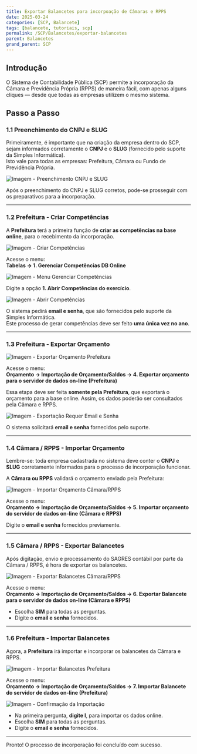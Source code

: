 ```yaml
---
title: Exportar Balancetes para incorpoação de Câmaras e RPPS
date: 2025-03-24
categories: [SCP, Balancete]
tags: [balancete, tutoriais, scp]
permalink: /SCP/Balancetes/exportar-balancetes
parent: Balancetes
grand_parent: SCP
---
```


## Introdução

O Sistema de Contabilidade Pública (SCP) permite a incorporação da Câmara e Previdência Própria (RPPS) de maneira fácil, com apenas alguns cliques — desde que todas as empresas utilizem o mesmo sistema.

## Passo a Passo

### 1.1 Preenchimento do CNPJ e SLUG

Primeiramente, é importante que na criação da empresa dentro do SCP, sejam informados corretamente o **CNPJ** e o **SLUG** (fornecido pelo suporte da Simples Informática).  
Isto vale para todas as empresas: Prefeitura, Câmara ou Fundo de Previdência Própria.

![Imagem - Preenchimento CNPJ e SLUG](/assets/img/scp/balancetes/export-balancete10.png)

Após o preenchimento do CNPJ e SLUG corretos, pode-se prosseguir com os preparativos para a incorporação.

---

### 1.2 Prefeitura - Criar Competências

A **Prefeitura** terá a primeira função de **criar as competências na base online**, para o recebimento da incorporação.

![Imagem - Criar Competências](/assets/img/scp/balancetes/export-balancete2.png)

Acesse o menu:  
**Tabelas → 1. Gerenciar Competências DB Online**

![Imagem - Menu Gerenciar Competências](/assets/img/scp/balancetes/export-balancete3.png)

Digite a opção **1. Abrir Competências do exercício**.

![Imagem - Abrir Competências](/assets/img/scp/balancetes/export-balancete4.png)

O sistema pedirá **email e senha**, que são fornecidos pelo suporte da Simples Informática.  
Este processo de gerar competências deve ser feito **uma única vez no ano**.

---

### 1.3 Prefeitura - Exportar Orçamento

![Imagem - Exportar Orçamento Prefeitura](/assets/img/scp/balancetes/export-balancete5.png)

Acesse o menu:  
**Orçamento → Importação de Orçamento/Saldos → 4. Exportar orçamento para o servidor de dados on-line (Prefeitura)**

Essa etapa deve ser feita **somente pela Prefeitura**, que exportará o orçamento para a base online. Assim, os dados poderão ser consultados pela Câmara e RPPS.

![Imagem - Exportação Requer Email e Senha](/assets/img/scp/balancetes/export-balancete6.png)

O sistema solicitará **email e senha** fornecidos pelo suporte.

---

### 1.4 Câmara / RPPS - Importar Orçamento

Lembre-se: toda empresa cadastrada no sistema deve conter o **CNPJ** e **SLUG** corretamente informados para o processo de incorporação funcionar.

A **Câmara ou RPPS** validará o orçamento enviado pela Prefeitura:

![Imagem - Importar Orçamento Câmara/RPPS](/assets/img/scp/balancetes/export-balancete7.png)

Acesse o menu:  
**Orçamento → Importação de Orçamento/Saldos → 5. Importar orçamento do servidor de dados on-line (Câmara e RPPS)**

Digite o **email e senha** fornecidos previamente.

---

### 1.5 Câmara / RPPS - Exportar Balancetes

Após digitação, envio e processamento do SAGRES contábil por parte da Câmara / RPPS, é hora de exportar os balancetes.

![Imagem - Exportar Balancetes Câmara/RPPS](/assets/img/scp/balancetes/export-balancete8.png)

Acesse o menu:  
**Orçamento → Importação de Orçamento/Saldos → 6. Exportar Balancete para o servidor de dados on-line (Câmara e RPPS)**

- Escolha **SIM** para todas as perguntas.  
- Digite o **email e senha** fornecidos.

---

### 1.6 Prefeitura - Importar Balancetes

Agora, a **Prefeitura** irá importar e incorporar os balancetes da Câmara e RPPS.

![Imagem - Importar Balancetes Prefeitura](/assets/img/scp/balancetes/export-balancete9.png)

Acesse o menu:  
**Orçamento → Importação de Orçamento/Saldos → 7. Importar Balancete do servidor de dados on-line (Prefeitura)**

![Imagem - Confirmação da Importação](/assets/img/scp/balancetes/export-balancete10.png)

- Na primeira pergunta, **digite I**, para importar os dados online.  
- Escolha **SIM** para todas as perguntas.  
- Digite o **email e senha** fornecidos.

---

Pronto! O processo de incorporação foi concluído com sucesso.
